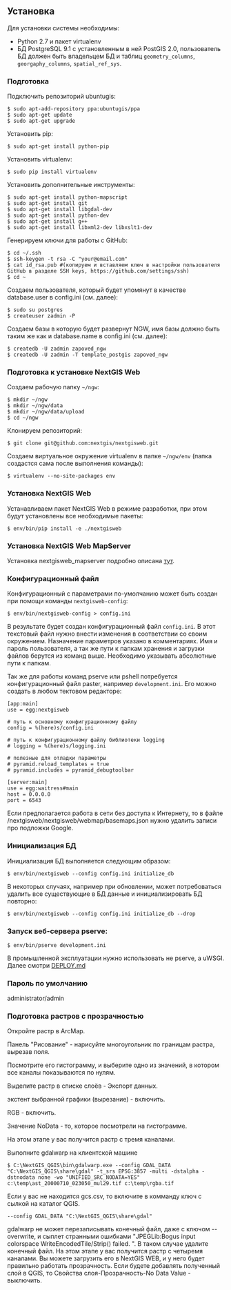 ## Установка

Для установки системы необходимы:

* Python 2.7 и пакет virtualenv
* БД PostgreSQL 9.1 с установленным в ней PostGIS 2.0, пользователь БД должен быть
  владельцем БД и таблиц `geometry_columns`, `georgaphy_columns`, `spatial_ref_sys`.

### Подготовка

Подключить репозиторий ubuntugis:

    $ sudo apt-add-repository ppa:ubuntugis/ppa
    $ sudo apt-get update
    $ sudo apt-get upgrade

Установить pip:

    $ sudo apt-get install python-pip

Установить virtualenv: 

    $ sudo pip install virtualenv

Установить дополнительные инструменты: 

    $ sudo apt-get install python-mapscript
    $ sudo apt-get install git
    $ sudo apt-get install libgdal-dev
    $ sudo apt-get install python-dev
    $ sudo apt-get install g++
    $ sudo apt-get install libxml2-dev libxslt1-dev

Генерируем ключи для работы с GitHub:

    $ cd ~/.ssh
    $ ssh-keygen -t rsa -C "your@email.com"
    $ cat id_rsa.pub #(копируем и вставляем ключ в настройки пользователя GitHub в разделе SSH keys, https://github.com/settings/ssh)
    $ cd ~

Создаем пользователя, который будет упомянут в качестве database.user в config.ini (см. далее):

    $ sudo su postgres
    $ createuser zadmin -P
    
Создаем базы в которую будет развернут NGW, имя базы должно быть таким же как и database.name в config.ini (см. далее):

    $ createdb -U zadmin zapoved_ngw
    $ createdb -U zadmin -T template_postgis zapoved_ngw

### Подготовка к установке NextGIS Web

Создаем рабочую папку `~/ngw`:

    $ mkdir ~/ngw
    $ mkdir ~/ngw/data
    $ mkdir ~/ngw/data/upload
    $ cd ~/ngw

Клонируем репозиторий:

    $ git clone git@github.com:nextgis/nextgisweb.git

Создаем виртуальное окружение virtualenv в папке `~/ngw/env` (папка создастся сама после выполнения команды):

    $ virtualenv --no-site-packages env

### Установка NextGIS Web

Устанавливаем пакет NextGIS Web в режиме разработки, при этом будут установлены все необходимые пакеты:

    $ env/bin/pip install -e ./nextgisweb

### Установка NextGIS Web MapServer

Установка nextgisweb_mapserver подробно описана [тут](https://github.com/nextgis/nextgisweb_mapserver).


### Конфигурационный файл

Конфигурационный с параметрами по-умолчанию может быть создан при помощи
команды `nextgisweb-config`:

    $ env/bin/nextgisweb-config > config.ini

В результате будет создан конфигурационный файл `config.ini`. В этот текcтовый
файл нужно внести изменения в соответствии со своим окружением. Назначение
параметров указано в комментариях. Имя и пароль пользователя, а так же пути к папкам хранения и загрузки файлов берутся из команд выше. Необходимо указывать абсолютные пути к папкам.

Так же для работы команд pserve или pshell потребуется конфигурационный файл paster, 
например `development.ini`. Его можно создать в любом тектовом редакторе:

    [app:main]
    use = egg:nextgisweb

    # путь к основному конфигурационному файлу
    config = %(here)s/config.ini
    
    # путь к конфигурационному файлу библиотеки logging
    # logging = %(here)s/logging.ini

    # полезные для отладки параметры
    # pyramid.reload_templates = true
    # pyramid.includes = pyramid_debugtoolbar

    [server:main]
    use = egg:waitress#main
    host = 0.0.0.0
    port = 6543

Если предполагается работа в сети без доступа к Интернету, то в файле /nextgisweb/nextgisweb/webmap/basemaps.json нужно удалить записи про подложки Google.

### Инициализация БД

Инициализация БД выполняется следующим образом:

    $ env/bin/nextgisweb --config config.ini initialize_db

В некоторых случаях, например при обновлении, может потребоваться удалить все
существующие в БД данные и инициализировать БД повторно:

    $ env/bin/nextgisweb --config config.ini initialize_db --drop

### Запуск веб-сервера pserve:

    $ env/bin/pserve development.ini
    
В промышленной эксплуатации нужно использовать не pserve, а uWSGI. Далее смотри [DEPLOY.md](https://github.com/nextgis/nextgisweb/blob/2/DEPLOY.md)

### Пароль по умолчанию

administrator/admin


### Подготовка растров с прозрачностью
Откройте растр в ArcMap.

Панель "Рисование" - нарисуйте многоугольник по границам растра, вырезав поля.

Посмотрите его гистограмму, и выберите одно из значений, в котором все каналы показываются по нулям.

Выделите растр в списке слоёв - Экспорт данных.

экстент выбранной графики (вырезание) - включить.

RGB - включить.

Значение NoData - то, которое посмотрели на гистограмме.

На этом этапе у вас получится растр с тремя каналами.

Выполните gdalwarp на клиентской машине

    $ C:\NextGIS_QGIS\bin\gdalwarp.exe --config GDAL_DATA "C:\NextGIS_QGIS\share\gdal" -t_srs EPSG:3857 -multi -dstalpha -dstnodata none -wo "UNIFIED_SRC_NODATA=YES" c:\temp\ast_20000710_023050_mul29.tif c:\temp\rgba.tif
    
Если у вас не находится gcs.csv, то включите в комманду ключ с сылкой на каталог QGIS.

    --config GDAL_DATA "C:\NextGIS_QGIS\share\gdal"    
gdalwarp не может перезаписывать конечный файл, даже с ключом --overwrite, и сыплет странными ошибками "JPEGLib:Bogus input colorspace WriteEncodedTile/Strip() failed. ". В таком случае удалите конечный файл.
На этом этапе у вас получится растр с четыремя каналами. Вы можете загрузить его в NextGIS WEB, и у него будет правильно работать прозрачность. 
Если будете добавлять полученный слой в QGIS, то Свойства слоя-Прозрачность-No Data Value - выключить.
